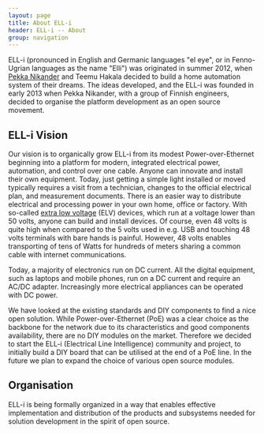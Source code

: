 ```yaml
---
layout: page
title: About ELL-i
header: ELL-i -- About
group: navigation
---
```


ELL-i (pronounced in English and Germanic languages "el eye", or in
Fenno-Ugrian languages as the name "Elli") was originated in summer
2012, when [Pekka Nikander](http://www.pnr.iki.fi) and Teemu Hakala
decided to build a home automation system of their dreams.  The ideas
developed, and the ELL-i was founded in early 2013 when Pekka
Nikander, with a group of Finnish engineers, decided to organise the
platform development as an open source movement.

## ELL-i Vision

Our vision is to organically grow ELL-i from its modest
Power-over-Ethernet beginning into a platform for modern, integrated
electrical power, automation, and control over one cable.  Anyone can
innovate and install their own equipment.  Today, just getting a
simple light installed or moved typically requires a visit from a
technician, changes to the official electrical plan, and measurement
documents.  There is an easier way to distribute electrical and
processing power in your own home, office or factory. With so-called
[extra low voltage](http://en.wikipedia.org/wiki/Extra-low_voltage)
(ELV) devices, which run at a voltage lower than 50 volts, anyone can
build and install devices.  Of course, even 48 volts is quite high when
compared to the 5 volts used in e.g. USB and touching 48 volts
terminals with bare hands is painful.  However, 48 volts enables
transporting of tens of Watts for hundreds of meters sharing a common
cable with internet communications.

Today, a majority of electronics run on DC current.  All the digital
equipment, such as laptops and mobile phones, run on a DC current and
require an AC/DC adapter.  Increasingly more electrical appliances can
be operated with DC power.

We have looked at the existing standards and DIY components to find a
nice open solution.  While Power-over-Ethernet (PoE) was a clear
choice as the backbone for the network due to its characteristics and
good components availability, there are no DIY modules on the market.
Therefore we decided to start the ELL-i (Electrical Line Intelligence)
community and project, to initially build a DIY board that can be
utilised at the end of a PoE line.  In the future we plan to expand
the choice of various open source modules.

## Organisation

ELL-i is being formally organized in a way that enables effective
implementation and distribution of the products and subsystems needed
for solution development in the spirit of open source.
